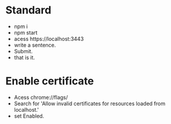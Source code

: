 # Standard

 - npm i
 - npm start
 - acess https://localhost:3443
 - write a sentence.
 - Submit.
 - that is it.

 # Enable certificate
 - Acess chrome://flags/
 - Search for 'Allow invalid certificates for resources loaded from localhost.'
 - set Enabled.
